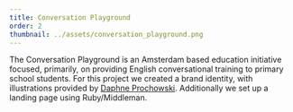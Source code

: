 ```yaml
---
title: Conversation Playground
order: 2
thumbnail: ../assets/conversation_playground.png
---
```


The Conversation Playground is an Amsterdam based education initiative focused, primarily, on providing English conversational training to primary school students. For this project we created a brand identity, with illustrations provided by [Daphne Prochowski](http://www.daphnepro.nl/). Additionally we set up a landing page using Ruby/Middleman.  
